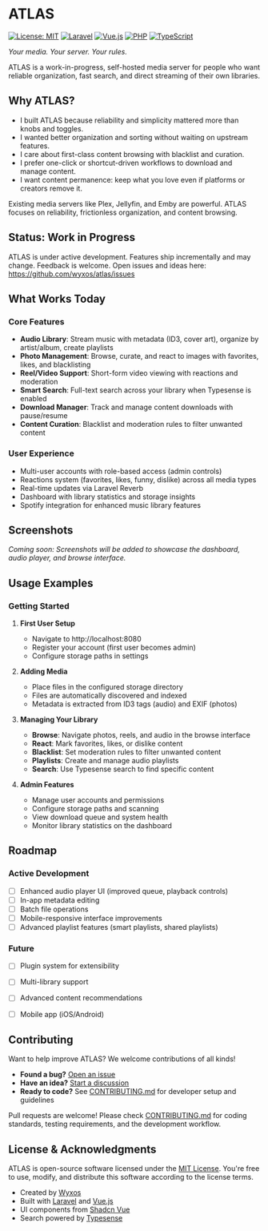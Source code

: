 # ATLAS

[![License: MIT](https://img.shields.io/badge/License-MIT-yellow.svg)](https://opensource.org/licenses/MIT)
[![Laravel](https://img.shields.io/badge/Laravel-12-FF2D20?logo=laravel)](https://laravel.com)
[![Vue.js](https://img.shields.io/badge/Vue.js-3-4FC08D?logo=vue.js)](https://vuejs.org)
[![PHP](https://img.shields.io/badge/PHP-8.2+-777BB4?logo=php)](https://php.net)
[![TypeScript](https://img.shields.io/badge/TypeScript-5-3178C6?logo=typescript)](https://typescriptlang.org)

*Your media. Your server. Your rules.*

ATLAS is a work-in-progress, self-hosted media server for people who want reliable organization, fast search, and direct streaming of their own libraries.

## Why ATLAS?

- I built ATLAS because reliability and simplicity mattered more than knobs and toggles.
- I wanted better organization and sorting without waiting on upstream features.
- I care about first-class content browsing with blacklist and curation.
- I prefer one-click or shortcut-driven workflows to download and manage content.
- I want content permanence: keep what you love even if platforms or creators remove it.

Existing media servers like Plex, Jellyfin, and Emby are powerful. ATLAS focuses on reliability, frictionless organization, and content browsing.

## Status: Work in Progress

ATLAS is under active development. Features ship incrementally and may change. Feedback is welcome. Open issues and ideas here: https://github.com/wyxos/atlas/issues

## What Works Today

### Core Features
- **Audio Library**: Stream music with metadata (ID3, cover art), organize by artist/album, create playlists
- **Photo Management**: Browse, curate, and react to images with favorites, likes, and blacklisting
- **Reel/Video Support**: Short-form video viewing with reactions and moderation
- **Smart Search**: Full-text search across your library when Typesense is enabled
- **Download Manager**: Track and manage content downloads with pause/resume
- **Content Curation**: Blacklist and moderation rules to filter unwanted content

### User Experience
- Multi-user accounts with role-based access (admin controls)
- Reactions system (favorites, likes, funny, dislike) across all media types
- Real-time updates via Laravel Reverb
- Dashboard with library statistics and storage insights
- Spotify integration for enhanced music library features

## Screenshots

*Coming soon: Screenshots will be added to showcase the dashboard, audio player, and browse interface.*

## Usage Examples

### Getting Started

1. **First User Setup**
   - Navigate to http://localhost:8080
   - Register your account (first user becomes admin)
   - Configure storage paths in settings

2. **Adding Media**
   - Place files in the configured storage directory
   - Files are automatically discovered and indexed
   - Metadata is extracted from ID3 tags (audio) and EXIF (photos)

3. **Managing Your Library**
   - **Browse**: Navigate photos, reels, and audio in the browse interface
   - **React**: Mark favorites, likes, or dislike content
   - **Blacklist**: Set moderation rules to filter unwanted content
   - **Playlists**: Create and manage audio playlists
   - **Search**: Use Typesense search to find specific content

4. **Admin Features**
   - Manage user accounts and permissions
   - Configure storage paths and scanning
   - View download queue and system health
   - Monitor library statistics on the dashboard

## Roadmap

### Active Development

- [ ] Enhanced audio player UI (improved queue, playback controls)
- [ ] In-app metadata editing
- [ ] Batch file operations
- [ ] Mobile-responsive interface improvements
- [ ] Advanced playlist features (smart playlists, shared playlists)

### Future

- [ ] Plugin system for extensibility
- [ ] Multi-library support
- [ ] Advanced content recommendations
- [ ] Mobile app (iOS/Android)


## Contributing

Want to help improve ATLAS? We welcome contributions of all kinds!

- **Found a bug?** [Open an issue](https://github.com/wyxos/atlas/issues)
- **Have an idea?** [Start a discussion](https://github.com/wyxos/atlas/issues)
- **Ready to code?** See [CONTRIBUTING.md](CONTRIBUTING.md) for developer setup and guidelines

Pull requests are welcome! Please check [CONTRIBUTING.md](CONTRIBUTING.md) for coding standards, testing requirements, and the development workflow.

## License & Acknowledgments

ATLAS is open-source software licensed under the [MIT License](LICENSE). You're free to use, modify, and distribute this software according to the license terms.

- Created by [Wyxos](https://wyxos.com)
- Built with [Laravel](https://laravel.com/) and [Vue.js](https://vuejs.org/)
- UI components from [Shadcn Vue](https://www.shadcn-vue.com/)
- Search powered by [Typesense](https://typesense.org/)
